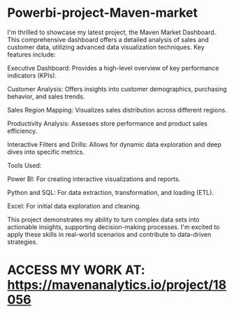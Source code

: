# Powerbi-project-Maven-market 
I'm thrilled to showcase my latest project, the Maven Market Dashboard. This comprehensive dashboard offers a detailed analysis of sales and customer data, utilizing advanced data visualization techniques. Key features include:

Executive Dashboard: Provides a high-level overview of key performance indicators (KPIs).

Customer Analysis: Offers insights into customer demographics, purchasing behavior, and sales trends.

Sales Region Mapping: Visualizes sales distribution across different regions.

Productivity Analysis: Assesses store performance and product sales efficiency.

Interactive Filters and Drills: Allows for dynamic data exploration and deep dives into specific metrics.

Tools Used:

Power BI: For creating interactive visualizations and reports.

Python and SQL: For data extraction, transformation, and loading (ETL).

Excel: For initial data exploration and cleaning.

This project demonstrates my ability to turn complex data sets into actionable insights, supporting decision-making processes. I'm excited to apply these skills in real-world scenarios and contribute to data-driven strategies.

# ACCESS MY WORK AT: https://mavenanalytics.io/project/18056
